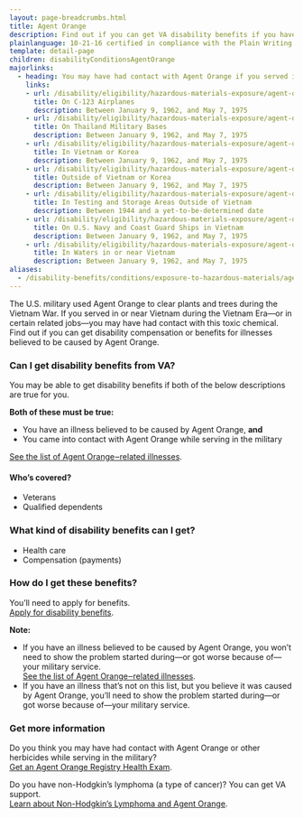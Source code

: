 ```yaml
---
layout: page-breadcrumbs.html
title: Agent Orange
description: Find out if you can get VA disability benefits if you have an illness believed to be caused by contact with Agent Orange during your military service.
plainlanguage: 10-21-16 certified in compliance with the Plain Writing Act
template: detail-page
children: disabilityConditionsAgentOrange
majorlinks:
  - heading: You may have had contact with Agent Orange if you served in any of these ways
    links:
    - url: /disability/eligibility/hazardous-materials-exposure/agent-orange/c-123-aircraft/
      title: On C-123 Airplanes
      description: Between January 9, 1962, and May 7, 1975
    - url: /disability/eligibility/hazardous-materials-exposure/agent-orange/thailand-military-bases/
      title: On Thailand Military Bases
      description: Between January 9, 1962, and May 7, 1975
    - url: /disability/eligibility/hazardous-materials-exposure/agent-orange/service-in-vietnam-korea/
      title: In Vietnam or Korea
      description: Between January 9, 1962, and May 7, 1975
    - url: /disability/eligibility/hazardous-materials-exposure/agent-orange/service-outside-vietnam-korea/
      title: Outside of Vietnam or Korea
      description: Between January 9, 1962, and May 7, 1975
    - url: /disability/eligibility/hazardous-materials-exposure/agent-orange/testing-storage-areas/
      title: In Testing and Storage Areas Outside of Vietnam
      description: Between 1944 and a yet-to-be-determined date
    - url: /disability/eligibility/hazardous-materials-exposure/agent-orange/navy-coast-guard-ships-vietnam/
      title: On U.S. Navy and Coast Guard Ships in Vietnam
      description: Between January 9, 1962, and May 7, 1975
    - url: /disability/eligibility/hazardous-materials-exposure/agent-orange/vietnam-waters/
      title: In Waters in or near Vietnam
      description: Between January 9, 1962, and May 7, 1975
aliases:
  - /disability-benefits/conditions/exposure-to-hazardous-materials/agent-orange/
---
```


<div class="va-introtext">

The U.S. military used Agent Orange to clear plants and trees during the Vietnam War. If you served in or near Vietnam during the Vietnam Era—or in certain related jobs—you may have had contact with this toxic chemical. Find out if you can get disability compensation or benefits for illnesses believed to be caused by Agent Orange.

</div>

<div class="feature" markdown="1">

### Can I get disability benefits from VA?

You may be able to get disability benefits if both of the below descriptions are true for you.

**Both of these must be true:**
- You have an illness believed to be caused by Agent Orange, **and**
- You came into contact with Agent Orange while serving in the military

[See the list of Agent Orange‒related illnesses](/disability/eligibility/hazardous-materials-exposure/agent-orange/related-diseases/).


#### Who’s covered?

- Veterans
- Qualified dependents

</div>

### What kind of disability benefits can I get?

- Health care
- Compensation (payments)

### How do I get these benefits?

You’ll need to apply for benefits. <br>
[Apply for disability benefits](/disability/how-to-file-claim/).

**Note:**
- If you have an illness believed to be caused by Agent Orange, you won’t need to show the problem started during—or got worse because of—your military service. <br>
[See the list of Agent Orange‒related illnesses](/disability/eligibility/hazardous-materials-exposure/agent-orange/related-diseases/).
- If you have an illness that’s not on this list, but you believe it was caused by Agent Orange, you’ll need to show the problem started during—or got worse because of—your military service.


### Get more information

Do you think you may have had contact with Agent Orange or other herbicides while serving in the military? <br>
[Get an Agent Orange Registry Health Exam](/disability/eligibility/hazardous-materials-exposure/agent-orange/registry-health-exam/).

Do you have non-Hodgkin’s lymphoma (a type of cancer)? You can get VA support. <br>
[Learn about Non-Hodgkin’s Lymphoma and Agent Orange](/disability/eligibility/hazardous-materials-exposure/agent-orange/non-hodgkins-lymphoma/).
